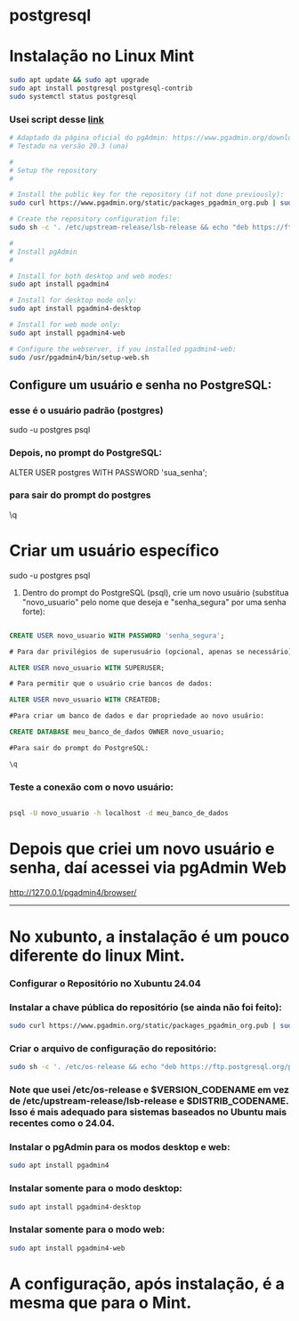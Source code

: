 # postgresql

# Instalação no Linux Mint

```sh
sudo apt update && sudo apt upgrade
sudo apt install postgresql postgresql-contrib
sudo systemctl status postgresql
```

### Usei script desse [link](https://gist.githubusercontent.com/lbbedendo/6be08a6159d68be56642bc749f54778d/raw/6f3a01153ddacf33a6d73c575f18103234b7d713/pgadmin4_install_linux_mint.sh)

```sh
# Adaptado da página oficial do pgAdmin: https://www.pgadmin.org/download/pgadmin-4-apt/
# Testado na versão 20.3 (una)

#
# Setup the repository
#

# Install the public key for the repository (if not done previously):
sudo curl https://www.pgadmin.org/static/packages_pgadmin_org.pub | sudo apt-key add

# Create the repository configuration file:
sudo sh -c '. /etc/upstream-release/lsb-release && echo "deb https://ftp.postgresql.org/pub/pgadmin/pgadmin4/apt/$DISTRIB_CODENAME pgadmin4 main" > /etc/apt/sources.list.d/pgadmin4.list && apt update'

#
# Install pgAdmin
#

# Install for both desktop and web modes:
sudo apt install pgadmin4

# Install for desktop mode only:
sudo apt install pgadmin4-desktop

# Install for web mode only: 
sudo apt install pgadmin4-web 

# Configure the webserver, if you installed pgadmin4-web:
sudo /usr/pgadmin4/bin/setup-web.sh

```

## Configure um usuário e senha no PostgreSQL:
### esse é o usuário padrão (postgres)

sudo -u postgres psql

### Depois, no prompt do PostgreSQL:
ALTER USER postgres WITH PASSWORD 'sua_senha';
### para sair do prompt do postgres
\q

# Criar um usuário específico
sudo -u postgres psql

1. Dentro do prompt do PostgreSQL (psql), crie um novo usuário (substitua "novo_usuario" pelo nome que deseja e "senha_segura" por uma senha forte):

```sql

CREATE USER novo_usuario WITH PASSWORD 'senha_segura';

# Para dar privilégios de superusuário (opcional, apenas se necessário):

ALTER USER novo_usuario WITH SUPERUSER;

# Para permitir que o usuário crie bancos de dados:

ALTER USER novo_usuario WITH CREATEDB;

#Para criar um banco de dados e dar propriedade ao novo usuário:

CREATE DATABASE meu_banco_de_dados OWNER novo_usuario;

#Para sair do prompt do PostgreSQL:

\q

```
### Teste a conexão com o novo usuário:
```sh

psql -U novo_usuario -h localhost -d meu_banco_de_dados
```

# Depois que criei um novo usuário e senha, daí acessei via pgAdmin Web
http://127.0.0.1/pgadmin4/browser/

--- 

# No xubunto, a instalação é um pouco diferente do linux Mint.

### Configurar o Repositório no Xubuntu 24.04
### Instalar a chave pública do repositório (se ainda não foi feito):
```sh
sudo curl https://www.pgadmin.org/static/packages_pgadmin_org.pub | sudo apt-key add
```

### Criar o arquivo de configuração do repositório:
```sh
sudo sh -c '. /etc/os-release && echo "deb https://ftp.postgresql.org/pub/pgadmin/pgadmin4/apt/$VERSION_CODENAME pgadmin4 main" > /etc/apt/sources.list.d/pgadmin4.list && sudo apt update'
```

### Note que usei /etc/os-release e $VERSION_CODENAME em vez de /etc/upstream-release/lsb-release e $DISTRIB_CODENAME. Isso é mais adequado para sistemas baseados no Ubuntu mais recentes como o 24.04.

### Instalar o pgAdmin para os modos desktop e web:
```sh
sudo apt install pgadmin4
```

### Instalar somente para o modo desktop:
```sh 
sudo apt install pgadmin4-desktop
```

### Instalar somente para o modo web:
```sh
sudo apt install pgadmin4-web
```
# A configuração, após instalação, é a mesma que para o Mint.


